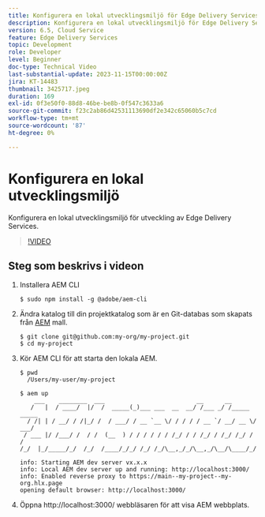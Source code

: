 ```yaml
---
title: Konfigurera en lokal utvecklingsmiljö för Edge Delivery Services
description: Konfigurera en lokal utvecklingsmiljö för Edge Delivery Services.
version: 6.5, Cloud Service
feature: Edge Delivery Services
topic: Development
role: Developer
level: Beginner
doc-type: Technical Video
last-substantial-update: 2023-11-15T00:00:00Z
jira: KT-14483
thumbnail: 3425717.jpeg
duration: 169
exl-id: 0f3e50f0-88d8-46be-be8b-0f547c3633a6
source-git-commit: f23c2ab86d42531113690df2e342c65060b5c7cd
workflow-type: tm+mt
source-wordcount: '87'
ht-degree: 0%

---
```


# Konfigurera en lokal utvecklingsmiljö

Konfigurera en lokal utvecklingsmiljö för utveckling av Edge Delivery Services.

>[!VIDEO](https://video.tv.adobe.com/v/3425717/?learn=on)


## Steg som beskrivs i videon

1. Installera AEM CLI

   ```
   $ sudo npm install -g @adobe/aem-cli
   ```

1. Ändra katalog till din projektkatalog som är en Git-databas som skapats från [AEM](https://github.com/adobe/aem-boilerplate) mall.

   ```
   $ git clone git@github.com:my-org/my-project.git
   $ cd my-project
   ```

1. Kör AEM CLI för att starta den lokala AEM.

   ```
   $ pwd
     /Users/my-user/my-project
   
   $ aem up
       ___    ________  ___                          __      __ 
      /   |  / ____/  |/  /  _____(_)___ ___  __  __/ /___ _/ /_____  _____
     / /| | / __/ / /|_/ /  / ___/ / __ `__ \/ / / / / __ `/ __/ __ \/ ___/
    / ___ |/ /___/ /  / /  (__  ) / / / / / / /_/ / / /_/ / /_/ /_/ / /
   /_/  |_/_____/_/  /_/  /____/_/_/ /_/ /_/\__,_/_/\__,_/\__/\____/_/
   
   info: Starting AEM dev server vx.x.x
   info: Local AEM dev server up and running: http://localhost:3000/
   info: Enabled reverse proxy to https://main--my-project--my-org.hlx.page
   opening default browser: http://localhost:3000/
   ```

1. Öppna http://localhost:3000/ webbläsaren för att visa AEM webbplats.
